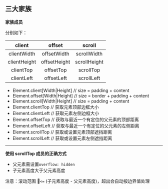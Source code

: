 ## 三大家族

**家族成员**

分别如下：

|    client    |    offset    |    scroll    |
| :----------: | :----------: | :----------: |
| clientWidth  | offsetWidth  | scrollWidth  |
| clientHeight | offsetHeight | scrollHeight |
|  clientTop   |  offsetTop   |  scrollTop   |
|  clientLeft  |  offsetLeft  |  scrollLeft  |

- Element.client[Width|Height] // size = padding + content
- Element.offset[Width|Height] // size = border + padding + content
- Element.scroll[Width|Height] // size = padding + content
- Element.clientTop // 获取元素顶部边框大小
- Element.clientLeft // 获取元素左侧边框大小
- Element.offsetTop // 获取与最近一个有定位的父元素的顶部距离
- Element.offsetLeft // 获取与最近一个有定位的父元素的左侧距离
- Element.scrollTop // 获取或设置元素顶部遮挡距离
- Element.scrollLeft // 获取或设置元素左侧遮挡距离

---

**使用 scrollTop 成员的正确方式**

- 父元素需设置`overflow: hidden`
- 子元素高度大于父元素高度

注意：滚动范围 `<=` (子元素高度 - 父元素高度)，超出会自动按边界值处理
